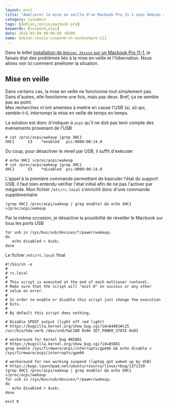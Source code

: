 ```yaml
---
layout: post
title: "Améliorer la mise en veille d'un Macbook Pro 11-1 sous Debian Jessie"
category: sysadmin
tags: [debian,jessie,macbook pro]
keywords: [suspend,acpi]
date: 2015-03-09 09:00:00 +0100
name: debian-jessie-suspend-on-macbookpro-111
---
```


Dans le billet [installation de `Debian Jessie` sur un Macbook Pro 11-1](/2015/03/06/Debian-Jessie-sur-un-Macbook-Pro-11-1/), je faisais état des problèmes liés à la mise en veille et l'hibernation. Nous allons voir ici comment améliorer la situation.

## Mise en veille

Dans certains cas, la mise en veille ne fonctionne tout simplement pas. Dans d'autres, elle fonctionne une fois, mais pas deux. Bref, ça ne semble pas au point.  
Mes recherches m'ont amenées à mettre en cause l'USB (si, si) qui, semble-t-il, interrompt la mise en veille de temps en temps.

La solution est donc d'indiquer à `acpi` qu'il ne doit pas tenir compte des évènements provenant de l'USB

    # cat /proc/acpi/wakeup |grep XHC1
    XHC1	  S3	*enabled   pci:0000:00:14.0

Du coup, pour désactiver le réveil par USB, il suffit d'exécuter

    # echo XHC1 >/proc/acpi/wakeup
    # cat /proc/acpi/wakeup |grep XHC1
    XHC1	  S3	*disabled  pci:0000:00:14.0

L'appel à la première commande permettant de basculer l'état du support USB, il faut bien entendu vérifier l'état initial afin de ne pas l'activer par mégarde. Mon fichier `/etc/rc.local` s'enrichit donc d'une commande supplémentaire

    (grep XHC1 /proc/acpi/wakeup | grep enable) && echo XHC1 >/proc/acpi/wakeup

Par la même occasion, je désactive la possibilité de réveiller le Macbook sur tous les ports USB

    for usb in /sys/bus/usb/devices/*/power/wakeup;
    do
       echo disabled > $usb;
    done

Le fichier `/etc/rc.local` final

    #!/bin/sh -e
    #
    # rc.local
    #
    # This script is executed at the end of each multiuser runlevel.
    # Make sure that the script will "exit 0" on success or any other
    # value on error.
    #
    # In order to enable or disable this script just change the execution
    # bits.
    #
    # By default this script does nothing.
    
    # Disable SPDIF output (light off red light)
    # https://bugzilla.kernel.org/show_bug.cgi?id=64401#c25
    /usr/bin/hda-verb /dev/snd/hwC1D0 0x0e SET_POWER_STATE 0x03
    
    # workaround for Kernel bug #85881
    # https://bugzilla.kernel.org/show_bug.cgi?id=85881
    grep enable /sys/firmware/acpi/interrupts/gpe66 && echo disable > /sys/firmware/acpi/interrupts/gpe66
    
    # workaround for non working suspend (laptop got waked up by USB)
    # https://bugs.launchpad.net/ubuntu/+source/linux/+bug/1371159
    (grep XHC1 /proc/acpi/wakeup | grep enable) && echo XHC1 >/proc/acpi/wakeup
    for usb in /sys/bus/usb/devices/*/power/wakeup;
    do
       echo disabled > $usb;
    done
    
    exit 0
